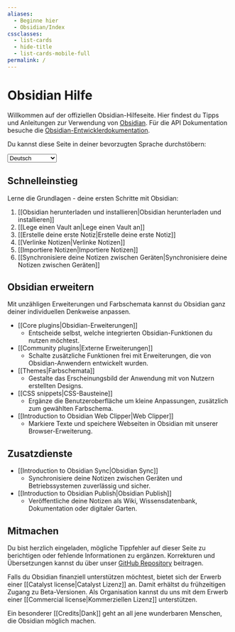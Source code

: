 ```yaml
---
aliases:
  - Beginne hier
  - Obsidian/Index
cssclasses:
  - list-cards
  - hide-title
  - list-cards-mobile-full
permalink: /
---
```

# Obsidian Hilfe

Willkommen auf der offiziellen Obsidian-Hilfeseite. Hier findest du Tipps und Anleitungen zur Verwendung von [Obsidian](https://obsidian.md). Für die API Dokumentation besuche die [Obsidian-Entwicklerdokumentation](https://docs.obsidian.md/).

Du kannst diese Seite in deiner bevorzugten Sprache durchstöbern:

<select class="dropdown select-location">
<option value="">Deutsch</option>
<option value="https://publish.obsidian.md/help-ar">العربية</option>
<option value="https://publish.obsidian.md/help-da">Dansk</option>
<option value="https://help.obsidian.md/">English</option>
<option value="https://publish.obsidian.md/help-es">Español</option>
<option value="https://publish.obsidian.md/help-it">Italiano</option>
<option value="https://publish.obsidian.md/help-ja">日本語</option>
<option value="https://publish.obsidian.md/help-km">Phéasa Khmêr</option>
<option value="https://publish.obsidian.md/help-ko">한국어</option>
<option value="https://publish.obsidian.md/help-pt-br">Português</option>
<option value="https://publish.obsidian.md/help-ru">Русский</option>
<option value="https://publish.obsidian.md/help-vi">Tiếng Việt</option>
<option value="https://publish.obsidian.md/help-zh">中文</option>
</select>

## Schnelleinstieg

Lerne die Grundlagen - deine ersten Schritte mit Obsidian:

1. [[Obsidian herunterladen und installieren|Obsidian herunterladen und installieren]]
2. [[Lege einen Vault an|Lege einen Vault an]]
3. [[Erstelle deine erste Notiz|Erstelle deine erste Notiz]]
4. [[Verlinke Notizen|Verlinke Notizen]]
5. [[Importiere Notizen|Importiere Notizen]]
6. [[Synchronisiere deine Notizen zwischen Geräten|Synchronisiere deine Notizen zwischen Geräten]]

## Obsidian erweitern

Mit unzähligen Erweiterungen und Farbschemata kannst du Obsidian ganz deiner individuellen Denkweise anpassen.

- [[Core plugins|Obsidian-Erweiterungen]]
	- Entscheide selbst, welche integrierten Obsidian-Funktionen du nutzen möchtest.
- [[Community plugins|Externe Erweiterungen]]
	- Schalte zusätzliche Funktionen frei mit Erweiterungen, die von Obsidian-Anwendern entwickelt wurden.
- [[Themes|Farbschemata]]
	- Gestalte das Erscheinungsbild der Anwendung mit von Nutzern erstellten Designs.
- [[CSS snippets|CSS-Bausteine]]
	- Ergänze die Benutzeroberfläche um kleine Anpassungen, zusätzlich zum gewählten Farbschema.
- [[Introduction to Obsidian Web Clipper|Web Clipper]]
	- Markiere Texte und speichere Webseiten in Obsidian mit unserer Browser-Erweiterung.

## Zusatzdienste

- [[Introduction to Obsidian Sync|Obsidian Sync]]
	- Synchronisiere deine Notizen zwischen Geräten und Betriebssystemen zuverlässig und sicher.
- [[Introduction to Obsidian Publish|Obsidian Publish]]
	- Veröffentliche deine Notizen als Wiki, Wissensdatenbank, Dokumentation oder digitaler Garten.

## Mitmachen

Du bist herzlich eingeladen, mögliche Tippfehler auf dieser Seite zu berichtigen oder fehlende Informationen zu ergänzen. Korrekturen und Übersetzungen kannst du über unser [GitHub Repository](https://github.com/obsidianmd/obsidian-docs/) beitragen.

Falls du Obsidian finanziell unterstützen möchtest, bietet sich der Erwerb einer [[Catalyst license|Catalyst Lizenz]] an. Damit erhältst du frühzeitigen Zugang zu Beta-Versionen. Als Organisation kannst du uns mit dem Erwerb einer [[Commercial license|Kommerziellen Lizenz]] unterstützen.

Ein besonderer [[Credits|Dank]] geht an all jene wunderbaren Menschen, die Obsidian möglich machen.
